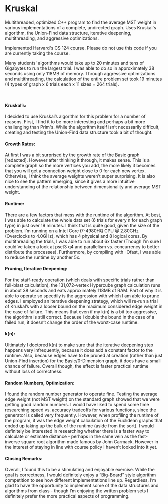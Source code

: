 # Kruskal
Multithreaded, optimized C++ program to find the average MST weight in various implementations of a complete, undirected graph.
Uses Kruskal's algorithm, the Union-Find data structure, iterative deepening, multithreading, and aggressive optimizations.

Implemented Harvard's CS 124 course. Please do not use this code if you are currently taking the course.

Many students' algorithms would take up to 20 minutes and tens of Gigabytes to run the largest trial.
I was able to do so in approximately 38 seconds using only 118MB of memory.
Through aggressive optimizations and multithreading,
the calculation of the entire problem set took 19 minutes (4 types of graph x 6 trials each x 11 sizes = 264 trials).

<br/>


#### Kruskal’s:
I decided to use Kruskal’s algorithm for this problem for a number of reasons. First, I find it to be more interesting and perhaps a bit more challenging than Prim's. While the algorithm itself isn’t necessarily difficult, creating and testing the Union-Find data structure took a bit of thought.
<br/>

#### Growth Rates:
At first I was a bit surprised by the growth rate of the Basic graph [redacted]. However after thinking it through, it makes sense. This is a complete graph so the more vertices you add, the more likely it becomes that you will get a connection weight close to 0 for each new vertex. Otherwise, I think the average weights weren’t super surprising. It is also nice to see the pattern emerging, since it gives a more intuitive understanding of the relationship between dimensionality and average MST weight.
<br/>

#### Runtime:
There are a few factors that mess with the runtime of the algorithm. At best, I was able to calculate the whole data set (6 trials for every n for each graph type) in just over 19 minutes. I think that is quite good, given the size of the problem. I’m running on a Intel Core i7-4980HQ CPU @ 2.80GHz (Overclocks to 4.0GHz), which has 4 physical and 8 logical cores. By multithreading the trials, I was able to run about 6x faster (Though I’m sure I could’ve taken a look at pset3 q4 and parallelism vs. concurrency to better distribute the processes). Furthermore, by compiling with -Ofast, I was able to reduce the runtime by another 5x.
<br/>

#### Pruning, Iterative Deepening:
For the staff-ready operation (which deals with specific trials rather than full-blast calculation), the 131,072-vertex Hypercube graph calculation runs in about 38 seconds and eats approximately 118MB of RAM. Part of why it is able to operate so speedily is the aggression with which I am able to prune edges. I employed an iterative deepening strategy, which will re-run a trial of Kruskal’s with a looser bound on the maximum considered edge weight in the case of failure. This means that even if my k(n) is a bit too aggressive, the algorithm is still correct. Because I double the bound in the case of a failed run, it doesn’t change the order of the worst-case runtime.
<br/>

#### k(n):
Ultimately I doctored k(n) to make sure that the iterative deepening step happens very infrequently, because it does add a constant factor to the runtime. Also, because edges have to be pruned at creation (rather than just Union-Find insertion) for the Basic/0-Dimension graph, it does have a small chance of failure. Overall though, the effect is faster practical runtime without loss of correctness.
<br/>

#### Random Numbers, Optimization:
I found the random number generator to operate fine. Testing the average edge weight (not MST weight) on the standard graph showed that we were getting good random numbers. I would have liked to spend some time researching speed vs. accuracy tradeoffs for various functions, since the generator is called very frequently. However, when profiling the runtime of the program, it was the edge weight calculation of the Euclidean graphs that ended up taking up the bulk of the runtime (aside from the sort). I would definitely be interested in researching whether there is a faster way to calculate or estimate distance - perhaps in the same vein as the fast-inverse square root algorithm made famous by John Carmack. However in the interest of staying in line with course policy I haven’t looked into it yet.
<br/>

#### Closing Remarks:
Overall, I found this to be a stimulating and enjoyable exercise. While the goal is correctness, I would definitely enjoy a “Big-Board” style algorithm competition to see how different implementations line up. Regardless, I’m glad to have the opportunity to implement some of the data structures and algorithms from class - though I’m enjoying the written problem sets I definitely prefer the more practical aspects of programming.

